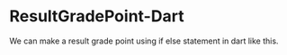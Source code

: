 # ResultGradePoint-Dart
We can make a result grade point using if else statement in dart like this.
